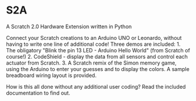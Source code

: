 S2A
===
   A Scratch 2.0 Hardware Extension written in Python

Connect your Scratch creations to an Arduino UNO or Leonardo, without having to write one line of additional code!
Three demos are included:
    1. The obligatory "Blink the pin 13 LED - Arduino Hello World" (from Scratch of course!)
    2. CodeShield - display the data from all sensors and control each actuator from Scratch.
    3. A Scratch remix of the Simon memory game, using the Arduino to enter your guesses and to display the colors.
       A sample breadboard wiring layout is provided.
    
How is this all done without any additional user coding? Read the included documentation to find out.
